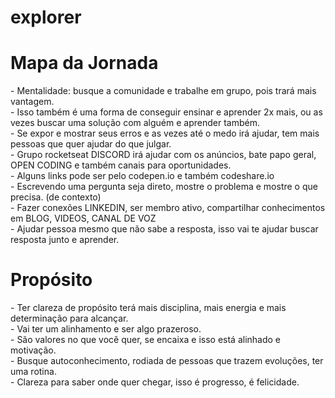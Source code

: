 # explorer


<h1> Mapa da Jornada </h1>
- Mentalidade: busque a comunidade e trabalhe em grupo, pois trará mais vantagem. <br>
- Isso também é uma forma de conseguir ensinar e aprender 2x mais, ou as vezes buscar uma solução com alguém e aprender também. <br>
- Se expor e mostrar seus erros e as vezes até o medo irá ajudar, tem mais pessoas que quer ajudar do que julgar. <br>
- Grupo rocketseat DISCORD irá ajudar com os anúncios, bate papo geral, OPEN CODING e também canais para oportunidades. <br>
- Alguns links pode ser pelo codepen.io e também codeshare.io <br>
- Escrevendo uma pergunta seja direto, mostre o problema e mostre o que precisa. (de contexto) <br>
- Fazer conexões LINKEDIN, ser membro ativo, compartilhar conhecimentos em BLOG, VIDEOS, CANAL DE VOZ <br>
- Ajudar pessoa mesmo que não sabe a resposta, isso vai te ajudar buscar resposta junto e aprender.  <br>

<h1> Propósito </h1>
- Ter clareza de propósito terá mais disciplina, mais energia e mais determinação para alcançar. <br>
- Vai ter um alinhamento e ser algo prazeroso. <br>
- São valores no que você quer, se encaixa e isso está alinhado e motivação. <br>
- Busque autoconhecimento, rodiada de pessoas que trazem evoluções, ter uma rotina. <br>
- Clareza para saber onde quer chegar, isso é progresso, é felicidade. <br>



 
